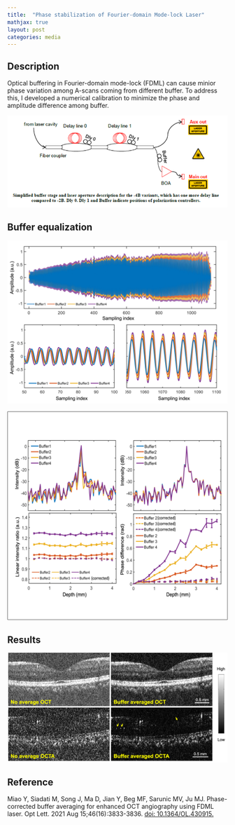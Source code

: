 ```yaml
---
title:  "Phase stabilization of Fourier-domain Mode-lock Laser"
mathjax: true
layout: post
categories: media
---
```


## Description

Optical buffering in Fourier-domain mode-lock (FDML) can cause minior phase variation among A-scans coming from different buffer. To address this, I developed a numerical calibration to minimize the phase and amplitude difference among buffer.


![System Diagram](/assets/img/project4-1.png)


## Buffer equalization

![System Diagram](/assets/img/project4-2.png)

![System Diagram](/assets/img/project4-3.png)

## Results

![System Diagram](/assets/img/project4-4.png)

## Reference
Miao Y, Siadati M, Song J, Ma D, Jian Y, Beg MF, Sarunic MV, Ju MJ. Phase-corrected buffer averaging for enhanced OCT angiography using FDML laser. Opt Lett. 2021 Aug 15;46(16):3833-3836. [doi: 10.1364/OL.430915.](https://pubmed.ncbi.nlm.nih.gov/34388753/)